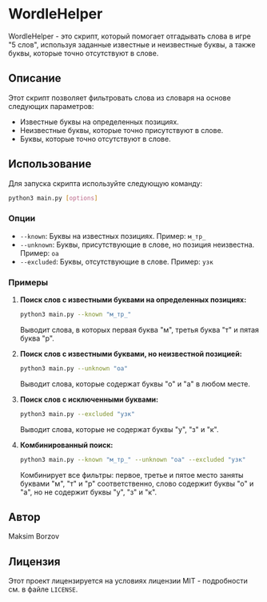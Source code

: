 # WordleHelper

WordleHelper - это скрипт, который помогает отгадывать слова в игре "5 слов", используя заданные известные и неизвестные буквы, а также буквы, которые точно отсутствуют в слове.

## Описание

Этот скрипт позволяет фильтровать слова из словаря на основе следующих параметров:
-  Известные буквы на определенных позициях.
-  Неизвестные буквы, которые точно присутствуют в слове.
-  Буквы, которые точно отсутствуют в слове.

## Использование

Для запуска скрипта используйте следующую команду:

```sh
python3 main.py [options]
```

### Опции

-  `--known`: Буквы на известных позициях. Пример: `м_тр_`
-  `--unknown`: Буквы, присутствующие в слове, но позиция неизвестна. Пример: `оа`
-  `--excluded`: Буквы, отсутствующие в слове. Пример: `узк`

### Примеры

1. **Поиск слов с известными буквами на определенных позициях:**
   ```sh
   python3 main.py --known "м_тр_"
   ```
   Выводит слова, в которых первая буква "м", третья буква "т" и пятая буква "р".

2. **Поиск слов с известными буквами, но неизвестной позицией:**
   ```sh
   python3 main.py --unknown "оа"
   ```
   Выводит слова, которые содержат буквы "о" и "а" в любом месте.

3. **Поиск слов с исключенными буквами:**
   ```sh
   python3 main.py --excluded "узк"
   ```
   Выводит слова, которые не содержат буквы "у", "з" и "к".

4. **Комбинированный поиск:**
   ```sh
   python3 main.py --known "м_тр_" --unknown "оа" --excluded "узк"
   ```
   Комбинирует все фильтры: первое, третье и пятое место заняты буквами "м", "т" и "р" соответственно, слово содержит буквы "о" и "а", но не содержит буквы "у", "з" и "к".

## Автор

Maksim Borzov

## Лицензия

Этот проект лицензируется на условиях лицензии MIT - подробности см. в файле `LICENSE`.